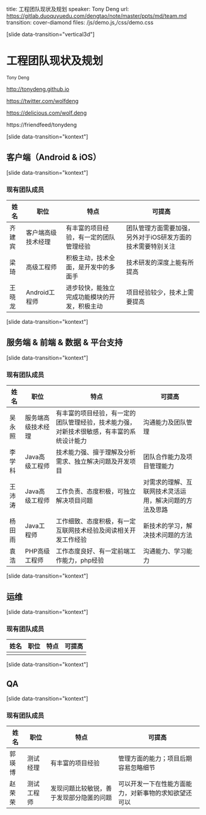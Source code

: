 title: 工程团队现状及规划
speaker: Tony Deng
url: https://gitlab.duoquyuedu.com/dengtao/note/master/ppts/md/team.md
transition: cover-diamond
files: /js/demo.js,/css/demo.css

[slide data-transition="vertical3d"]

# 工程团队现状及规划

<small>Tony Deng</small>

http://tonydeng.github.io

https://twitter.com/wolfdeng

https://delicious.com/wolf.deng

https://friendfeed/tonydeng

[slide data-transition="kontext"]


## 客户端（Android & iOS）

[slide data-transition="kontext"]

### 现有团队成员

|姓名|职位|特点|可提高|
|---|---|---|---|
|齐建宾|客户端高级技术经理|有丰富的项目经验，有一定的团队管理经验|团队管理方面需要加强，另外对于iOS研发方面的技术需要特别关注|
|梁琦|高级工程师|积极主动，技术全面，是开发中的多面手|技术研发的深度上能有所提高|
|王晓龙|Android工程师|进步较快，能独立完成功能模块的开发，积极主动|项目经验较少，技术上需要提高|

[slide data-transition="kontext"]

## 服务端 & 前端 & 数据 & 平台支持

[slide data-transition="kontext"]

### 现有团队成员

|姓名|职位|特点|可提高|
|---|---|---|---|
|吴永照|服务端高级技术经理|有丰富的项目经验，有一定的团队管理经验，技术能力强，对新技术很敏感，有丰富的系统设计能力|沟通能力及团队管理|
|李学科|Java高级工程师|技术能力强、擅于理解及分析需求、独立解决问题及开发项目|团队合作能力及项目管理能力|
|王沛涛|Java高级工程师|工作负责、态度积极，可独立解决项目问题|对需求的理解、互联网技术灵活运用，解决问题的方法及思路|
|杨田雨|Java工程师|工作细致、态度积极，有一定互联网技术经验及阅读相关开发工作经验|新技术的学习，解决技术问题的方法|
|袁浩|PHP高级工程师|工作态度良好、有一定前端工作能力，php经验|沟通能力、学习能力|

[slide data-transition="kontext"]

## 运维
[slide data-transition="kontext"]

### 现有团队成员

|姓名|职位|特点|可提高|
|---|---|---|---|
| | | | |

[slide data-transition="kontext"]

## QA

[slide data-transition="kontext"]

### 现有团队成员

|姓名|职位|特点|可提高|
|---|---|---|---|
|郭瑛博|测试经理|有丰富的项目经验|管理方面的能力；项目后期容易忽略细节|
|赵荣荣|测试工程师|发现问题比较敏锐，善于发现部分隐匿的问题|可以开发一下在性能方面能力，对新事物的求知欲望还可以|

